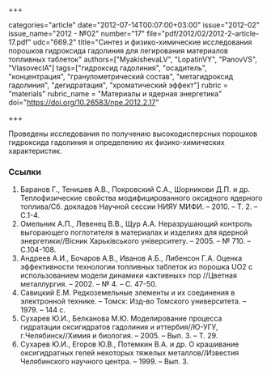+++

categories="article"
date="2012-07-14T00:07:00+03:00"
issue="2012-02"
issue_name="2012 - №02"
number="17"
file="pdf/2012/02/2012-2-article-17.pdf"
udc="669.2"
title="Синтез и физико-химические исследования порошков гидроксида гадолиния для легирования материалов топливных таблеток"
authors=["MyakishevaLV", "LopatinVY", "PanovVS", "VlasovecIA"]
tags=["гидроксид гадолиния", "осадитель", "концентрация", "гранулометрический состав", "метагидроксид гадолиния", "дегидратация", "хроматический эффект"]
rubric = "materials"
rubric_name = "Материалы и ядерная энергетика"
doi="https://doi.org/10.26583/npe.2012.2.17"

+++

Проведены исследования по получению высокодисперсных порошков гидроксида гадолиния и определению их физико-химических характеристик.

### Ссылки

1. Баранов Г., Тенишев А.В., Покровский С.А., Шорникови Д.П. и др. Теплофизические свойства модифицированного оксидного ядерного топлива/Сб. докладов Научной сессии НИЯУ МИФИ. – 2010. – Т. 2. – С.1-4.
2. Омельник А.П., Левенец В.В., Щур А.А. Неразрушающий контроль выгорающего поглотителя в материалах и изделиях для ядерной энергетики//Вiсник Харькiвського унiверситету. – 2005. – № 710. – С.104-108.
3. Андреев А.И., Бочаров А.В., Иванов А.Б., Либенсон Г.А. Оценка эффективности технологии топливных таблеток из порошка UO2 с использованием модели динамики «активных» пор //Цветная металлургия. – 2002. – № 4. – С. 47-50.
4. Савицкий Е.М. Редкоземельные элементы и их соединения в электронной технике. – Томск: Изд-во Томского университета. – 1979. – 144 с.
5. Сухарев Ю.И., Белканова М.Ю. Моделирование процесса гидратации оксигидратов гадолиния и иттербия//Ю-УГУ, г.Челябинск//Химия и биология. – 2005. – Вып. 3. – Т. 29.
6. Сухарев Ю.И., Егоров Ю.В., Потемкин В.А. и др. О крашивание оксигидратных гелей некоторых тяжелых металлов//Известия Челябинского научного центра. – 1999. – Вып. 3.